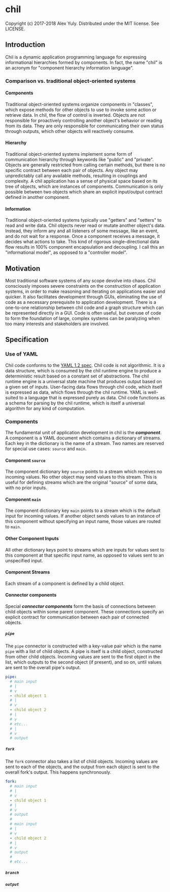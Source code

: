 # chil

Copyright (c) 2017-2018 Alex Yuly. Distributed under the MIT license. See LICENSE.

## Introduction

Chil is a dynamic application programming language for expressing informational hierarchies formed by components. In fact, the name "chil" is an acronym for "component hierarchy information language".

### Comparison vs. traditional object-oriented systems

#### Components

Traditional object-oriented systems organize components in "classes", which expose methods for other objects to use to invoke some action or retrieve data. In chil, the flow of control is inverted. Objects are not responsible for proactively controlling another object's behavior or reading from its data. They are only responsible for communicating their own status through outputs, which other objects will reactively consume.

#### Hierarchy

Traditional object-oriented systems implement some form of communication hierarchy through keywords like "public" and "private". Objects are generally restricted from calling certain methods, but there is no specific contract between each pair of objects. Any object may unpredictably call any available methods, resulting in couplings and complexity. A chil application has a sense of physical space based on its tree of objects, which are instances of components. Communication is only possible between two objects which share an explicit input/output contract defined in another component.

#### Information

Traditional object-oriented systems typically use "getters" and "setters" to read and write data. Chil objects never read or mutate another object's data. Instead, they inform any and all listeners of some message, like an event, and do not wait for a response. Once a component receives a message, it decides what actions to take. This kind of rigorous single-directional data flow results in 100% component encapsulation and decoupling. I call this an "informational model", as opposed to a "controller model".

## Motivation

Most traditional software systems of any scope devolve into chaos. Chil consciously imposes severe constraints on the construction of application systems, in order to make reasoning and iterating on applications easier and quicker. It also facilitates development through GUIs, eliminating the use of code as a necessary prerequisite to application development. There is a one-to-one relationship between chil code and a graph structure which can be represented directly in a GUI. Code is often useful, but overuse of code to form the foundation of large, complex systems can be paralyzing when too many interests and stakeholders are involved.

## Specification

### Use of YAML

Chil code conforms to the [YAML 1.2 spec](http://yaml.org/spec/1.2/spec.html). Chil code is not algorithmic. It is a data structure, which is consumed by the chil runtime engine to produce a deterministic result based on a constant set of abstractions. The chil runtime engine is a universal state machine that produces output based on a given set of inputs. User-facing data flows through chil code, which itself is expressed as data, which flows through the chil runtime. YAML is well-suited to a language that is expressed purely as data. Chil code functions as a schema for parsing by the chil runtime, which is itself a universal algorithm for any kind of computation.

### Components

The fundamental unit of application development in chil is the ***component***. A component is a YAML document which contains a dictionary of streams. Each key in the dictionary is the name of a stream. Two names are reserved for special use cases: `source` and `main`.

#### Component `source`

The component dictionary key `source` points to a stream which receives no incoming values. No other object may send values to this stream. This is useful for defining streams which are the original "source" of some data, with no prior inputs.

#### Component `main`

The component dictionary key `main` points to a stream which is the default input for incoming values. If another object sends values to an instance of this component without specifying an input name, those values are routed to `main`. 

#### Other Component Inputs

All other dictionary keys point to streams which are inputs for values sent to this component at that specific input name, as opposed to values sent to an unspecified input.

#### Component Streams

Each stream of a component is defined by a child object.

#### Connector components

Special ***connector components*** form the basis of connections between child objects within some parent component. These connections specify an explicit contract for communication between each pair of connected objects.

##### `pipe`

The `pipe` connector is constructed with a key-value pair which is the name `pipe` with a list of child objects. A pipe is itself is a child object, constructed from other child objects. Incoming values are sent to the first object in the list, which outputs to the second object (if present), and so on, until values are sent to the overall pipe's output.

```yml
pipe:
  # main input
  # |
  # v
  - child object 1
  # |
  # v
  - child object 2
  # |
  # v
  # etc...
  # |
  # v
  # output
```

##### `fork`

The `fork` connector also takes a list of child objects. Incoming values are sent to each of the objects, and the output from each object is sent to the overall fork's output. This happens synchronously.

```yml
fork:
  # main input
  # |
  # v
  - child object 1
  # |
  # v
  # output
  #
  # main input
  # |
  # v
  - child object 2
  # |
  # v
  # output
  #
  # etc...
```

##### `branch`

##### `output`
